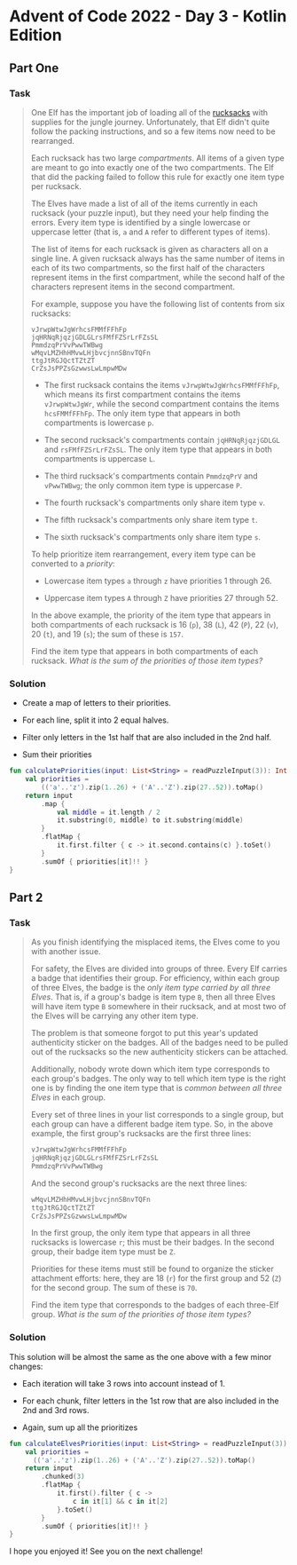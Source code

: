 # Advent of Code 2022 - Day 3 - Kotlin Edition

## Part One

### Task

> One Elf has the important job of loading all of the [rucksacks](https://en.wikipedia.org/wiki/Rucksack) with supplies for the jungle journey. Unfortunately, that Elf didn't quite follow the packing instructions, and so a few items now need to be rearranged.
> 
> Each rucksack has two large *compartments*. All items of a given type are meant to go into exactly one of the two compartments. The Elf that did the packing failed to follow this rule for exactly one item type per rucksack.
> 
> The Elves have made a list of all of the items currently in each rucksack (your puzzle input), but they need your help finding the errors. Every item type is identified by a single lowercase or uppercase letter (that is, `a` and `A` refer to different types of items).
> 
> The list of items for each rucksack is given as characters all on a single line. A given rucksack always has the same number of items in each of its two compartments, so the first half of the characters represent items in the first compartment, while the second half of the characters represent items in the second compartment.
> 
> For example, suppose you have the following list of contents from six rucksacks:
> 
> ```plaintext
> vJrwpWtwJgWrhcsFMMfFFhFp
> jqHRNqRjqzjGDLGLrsFMfFZSrLrFZsSL
> PmmdzqPrVvPwwTWBwg
> wMqvLMZHhHMvwLHjbvcjnnSBnvTQFn
> ttgJtRGJQctTZtZT
> CrZsJsPPZsGzwwsLwLmpwMDw
> ```
> 
> *   The first rucksack contains the items `vJrwpWtwJgWrhcsFMMfFFhFp`, which means its first compartment contains the items `vJrwpWtwJgWr`, while the second compartment contains the items `hcsFMMfFFhFp`. The only item type that appears in both compartments is lowercase `p`.
>     
> *   The second rucksack's compartments contain `jqHRNqRjqzjGDLGL` and `rsFMfFZSrLrFZsSL`. The only item type that appears in both compartments is uppercase `L`.
>     
> *   The third rucksack's compartments contain `PmmdzqPrV` and `vPwwTWBwg`; the only common item type is uppercase `P`.
>     
> *   The fourth rucksack's compartments only share item type `v`.
>     
> *   The fifth rucksack's compartments only share item type `t`.
>     
> *   The sixth rucksack's compartments only share item type `s`.
>     
> 
> To help prioritize item rearrangement, every item type can be converted to a *priority*:
> 
> *   Lowercase item types `a` through `z` have priorities 1 through 26.
>     
> *   Uppercase item types `A` through `Z` have priorities 27 through 52.
>     
> 
> In the above example, the priority of the item type that appears in both compartments of each rucksack is 16 (`p`), 38 (`L`), 42 (`P`), 22 (`v`), 20 (`t`), and 19 (`s`); the sum of these is `157`.
> 
> Find the item type that appears in both compartments of each rucksack. *What is the sum of the priorities of those item types?*

### Solution

*   Create a map of letters to their priorities.
    
*   For each line, split it into 2 equal halves.
    
*   Filter only letters in the 1st half that are also included in the 2nd half.
    
*   Sum their priorities
    

```kotlin
fun calculatePriorities(input: List<String> = readPuzzleInput(3)): Int {
    val priorities = 
        (('a'..'z').zip(1..26) + ('A'..'Z').zip(27..52)).toMap()
    return input
        .map {
            val middle = it.length / 2
            it.substring(0, middle) to it.substring(middle)
        }
        .flatMap {
            it.first.filter { c -> it.second.contains(c) }.toSet()
        }
        .sumOf { priorities[it]!! }
}
```

## Part 2

### Task

> As you finish identifying the misplaced items, the Elves come to you with another issue.
> 
> For safety, the Elves are divided into groups of three. Every Elf carries a badge that identifies their group. For efficiency, within each group of three Elves, the badge is the *only item type carried by all three Elves*. That is, if a group's badge is item type `B`, then all three Elves will have item type `B` somewhere in their rucksack, and at most two of the Elves will be carrying any other item type.
> 
> The problem is that someone forgot to put this year's updated authenticity sticker on the badges. All of the badges need to be pulled out of the rucksacks so the new authenticity stickers can be attached.
> 
> Additionally, nobody wrote down which item type corresponds to each group's badges. The only way to tell which item type is the right one is by finding the one item type that is *common between all three Elves* in each group.
> 
> Every set of three lines in your list corresponds to a single group, but each group can have a different badge item type. So, in the above example, the first group's rucksacks are the first three lines:
> 
> ```kotlin
> vJrwpWtwJgWrhcsFMMfFFhFp
> jqHRNqRjqzjGDLGLrsFMfFZSrLrFZsSL
> PmmdzqPrVvPwwTWBwg
> ```
> 
> And the second group's rucksacks are the next three lines:
> 
> ```kotlin
> wMqvLMZHhHMvwLHjbvcjnnSBnvTQFn
> ttgJtRGJQctTZtZT
> CrZsJsPPZsGzwwsLwLmpwMDw
> ```
> 
> In the first group, the only item type that appears in all three rucksacks is lowercase `r`; this must be their badges. In the second group, their badge item type must be `Z`.
> 
> Priorities for these items must still be found to organize the sticker attachment efforts: here, they are 18 (`r`) for the first group and 52 (`Z`) for the second group. The sum of these is `70`.
> 
> Find the item type that corresponds to the badges of each three-Elf group. *What is the sum of the priorities of those item types?*

### Solution

This solution will be almost the same as the one above with a few minor changes:

*   Each iteration will take 3 rows into account instead of 1.
    
*   For each chunk, filter letters in the 1st row that are also included in the 2nd and 3rd rows.
    
*   Again, sum up all the prioritizes
    

```kotlin
fun calculateElvesPriorities(input: List<String> = readPuzzleInput(3)): Int {
    val priorities = 
      (('a'..'z').zip(1..26) + ('A'..'Z').zip(27..52)).toMap()
    return input
        .chunked(3)
        .flatMap {
            it.first().filter { c ->
                c in it[1] && c in it[2]
            }.toSet()
        }
        .sumOf { priorities[it]!! }
}
```

I hope you enjoyed it! See you on the next challenge!